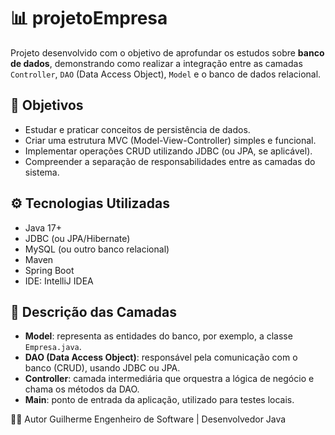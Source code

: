 # 📊 projetoEmpresa

Projeto desenvolvido com o objetivo de aprofundar os estudos sobre **banco de dados**, demonstrando como realizar a integração entre as camadas `Controller`, `DAO` (Data Access Object), `Model` e o banco de dados relacional.

## 🧠 Objetivos

- Estudar e praticar conceitos de persistência de dados.
- Criar uma estrutura MVC (Model-View-Controller) simples e funcional.
- Implementar operações CRUD utilizando JDBC (ou JPA, se aplicável).
- Compreender a separação de responsabilidades entre as camadas do sistema.

## ⚙️ Tecnologias Utilizadas

- Java 17+
- JDBC (ou JPA/Hibernate)
- MySQL (ou outro banco relacional)
- Maven
- Spring Boot 
- IDE: IntelliJ IDEA

## 🧩 Descrição das Camadas

- **Model**: representa as entidades do banco, por exemplo, a classe `Empresa.java`.
- **DAO (Data Access Object)**: responsável pela comunicação com o banco (CRUD), usando JDBC ou JPA.
- **Controller**: camada intermediária que orquestra a lógica de negócio e chama os métodos da DAO.
- **Main**: ponto de entrada da aplicação, utilizado para testes locais.
  
🧑‍💻 Autor
Guilherme
Engenheiro de Software | Desenvolvedor Java
